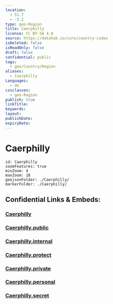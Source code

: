 ```yaml
---
location:
  - 51.7
  - -3.2
type: geo-Region
title: Caerphilly
license: CC BY-SA 4.0
source: https://datahub.io/core/country-codes
isDeleted: false
isReadOnly: false
draft: false
confidential: public
tags:
  - geo/Country/Region
aliases:
  - Caerphilly
Languages:
  - de
cssclasses:
  - geo-Region
publish: true
linkTitle:
keywords:
layout:
publishDate:
expiryDate:
---
```


# Caerphilly

```leaflet
id: Caerphilly
zoomFeatures: true 
minZoom: 4 
maxZoom: 18
geojsonFolder: ./Caerphilly/
markerFolder: ./Caerphilly/
```


## Confidential Links & Embeds: 

### [Caerphilly](/_Standards/Earth/Continent/Europe/Europe~North/UK/Wales/counties~Wales/Caerphilly.md) 

### [Caerphilly.public](/_public/Earth/Continent/Europe/Europe~North/UK/Wales/counties~Wales/Caerphilly.public.md) 

### [Caerphilly.internal](/_internal/Earth/Continent/Europe/Europe~North/UK/Wales/counties~Wales/Caerphilly.internal.md) 

### [Caerphilly.protect](/_protect/Earth/Continent/Europe/Europe~North/UK/Wales/counties~Wales/Caerphilly.protect.md) 

### [Caerphilly.private](/_private/Earth/Continent/Europe/Europe~North/UK/Wales/counties~Wales/Caerphilly.private.md) 

### [Caerphilly.personal](/_personal/Earth/Continent/Europe/Europe~North/UK/Wales/counties~Wales/Caerphilly.personal.md) 

### [Caerphilly.secret](/_secret/Earth/Continent/Europe/Europe~North/UK/Wales/counties~Wales/Caerphilly.secret.md)

